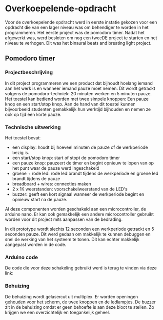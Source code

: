 # Overkoepelende-opdracht
Voor de overkoepelende opdracht werd in eerste instatie gekozen voor een opdracht die van een lager niveau was om behendiger te worden in het programmeren. Het eerste project was de pomodoro timer. Nadat het afgewerkt was, werd besloten om nog een tweeDE project te starten en het niveau te verhogen. Dit was het binaural beats and breating light project. 
## Pomodoro timer 
### Projectbeschrijving
In dit project programmeren we een product dat bijhoudt hoelang iemand aan het werk is en wanneer iemand pauze moet nemen. Dit wordt getrackt volgens de pomodoro-techniek: 20 minuten werken en 5 minuten pauze. Het toestel kan bediend worden met twee simpele knoppen: Een pauze knop en een start/stop knop. 
Aan de hand van dit toestel kunnen bijvoorbeeld studenten gemakkelijk hun werktijd bijhouden en nemen ze ook op tijd een korte pauze. 
### Technische uitwerking
Het toestel bevat:
- een display: houdt bij hoeveel minuten de pauze of de werkperiode bezig is.
- een start/stop knop: start of stopt de pomodoro timer
- een pauze knop: pauzeert de timer en begint opnieuw te lopen van op het punt waar de pauze werd ingeschakeld
- groene + rode led: rode led brandt tijdens de werkperiode en groene led brandt tijdens de pauze
- breadboard + wires: connecties maken
- 2 x 1K weerstanden: voorschakelweerstand van de LED's
- buzzer: geeft een kort signaal wanneer de werkperiode begint en opnieuw start na de pauze. 

Al deze componenten worden geschakeld aan een microcontroller, de arduino nano. Er kan ook gemakkelijk een andere microcontroller gebruikt worden voor dit project mits aanpassen van de bedrading. 

In dit prototype wordt slechts 12 seconden een werkperiode getrackt en 5 seconden pauze. Dit werd gedaan om makkelijk te kunnen debuggen en snel de werking van het systeem te tonen. Dit kan echter makkelijk aangepast worden in de code. 

### Arduino code
De code die voor deze schakeling gebruikt werd is terug te vinden via deze link:

### Behuizing
De behuizing wordt gelasercut uit multiplex. Er worden openingen gehouden voor het scherm, de twee knoppen en de ledlampjes. De buzzer zit in de behuizing omdat er geen behoefte is aan deze bloot te stellen. Zo krijgen we een overzichtelijk en toegankelijk geheel. 
